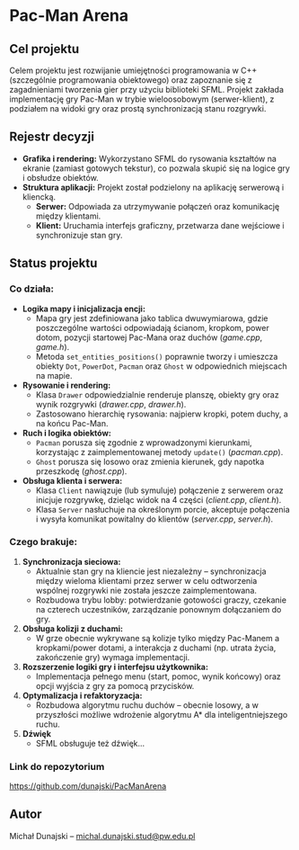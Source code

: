 # Pac-Man Arena

## Cel projektu
Celem projektu jest rozwijanie umiejętności programowania w C++ (szczególnie programowania obiektowego) oraz zapoznanie się z zagadnieniami tworzenia gier przy użyciu biblioteki SFML. Projekt zakłada implementację gry Pac-Man w trybie wieloosobowym (serwer-klient), z podziałem na widoki gry oraz prostą synchronizacją stanu rozgrywki.

## Rejestr decyzji
- **Grafika i rendering:**
  Wykorzystano SFML do rysowania kształtów na ekranie (zamiast gotowych tekstur), co pozwala skupić się na logice gry i obsłudze obiektów.
- **Struktura aplikacji:**
  Projekt został podzielony na aplikację serwerową i kliencką.
   - **Serwer:** Odpowiada za utrzymywanie połączeń oraz komunikację między klientami.
   - **Klient:** Uruchamia interfejs graficzny, przetwarza dane wejściowe i synchronizuje stan gry.

## Status projektu

### Co działa:
- **Logika mapy i inicjalizacja encji:**
   - Mapa gry jest zdefiniowana jako tablica dwuwymiarowa, gdzie poszczególne wartości odpowiadają ścianom, kropkom, power dotom, pozycji startowej Pac-Mana oraz duchów (_game.cpp_, _game.h_).
   - Metoda `set_entities_positions()` poprawnie tworzy i umieszcza obiekty `Dot`, `PowerDot`, `Pacman` oraz `Ghost` w odpowiednich miejscach na mapie.
- **Rysowanie i rendering:**
   - Klasa `Drawer` odpowiedzialnie renderuje planszę, obiekty gry oraz wynik rozgrywki (_drawer.cpp_, _drawer.h_).
   - Zastosowano hierarchię rysowania: najpierw kropki, potem duchy, a na końcu Pac-Man.
- **Ruch i logika obiektów:**
   - `Pacman` porusza się zgodnie z wprowadzonymi kierunkami, korzystając z zaimplementowanej metody `update()` (_pacman.cpp_).
   - `Ghost` porusza się losowo oraz zmienia kierunek, gdy napotka przeszkodę (_ghost.cpp_).
- **Obsługa klienta i serwera:**
   - Klasa `Client` nawiązuje (lub symuluje) połączenie z serwerem oraz inicjuje rozgrywkę, dzieląc widok na 4 części (_client.cpp_, _client.h_).
   - Klasa `Server` nasłuchuje na określonym porcie, akceptuje połączenia i wysyła komunikat powitalny do klientów (_server.cpp_, _server.h_).

### Czego brakuje:
1. **Synchronizacja sieciowa:**
   - Aktualnie stan gry na kliencie jest niezależny – synchronizacja między wieloma klientami przez serwer w celu odtworzenia wspólnej rozgrywki nie została jeszcze zaimplementowana.
   - Rozbudowa trybu lobby: potwierdzanie gotowości graczy, czekanie na czterech uczestników, zarządzanie ponownym dołączaniem do gry.
2. **Obsługa kolizji z duchami:**
   - W grze obecnie wykrywane są kolizje tylko między Pac-Manem a kropkami/power dotami, a interakcja z duchami (np. utrata życia, zakończenie gry) wymaga implementacji.
3. **Rozszerzenie logiki gry i interfejsu użytkownika:**
   - Implementacja pełnego menu (start, pomoc, wynik końcowy) oraz opcji wyjścia z gry za pomocą przycisków.
4. **Optymalizacja i refaktoryzacja:**
   - Rozbudowa algorytmu ruchu duchów – obecnie losowy, a w przyszłości możliwe wdrożenie algorytmu A* dla inteligentniejszego ruchu.
4. **Dźwięk**
   - SFML obsługuje też dźwięk...

### Link do repozytorium
https://github.com/dunajski/PacManArena

## Autor
Michał Dunajski – michal.dunajski.stud@pw.edu.pl